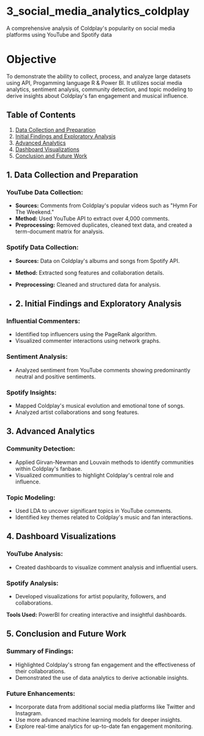 # 3_social_media_analytics_coldplay
A comprehensive analysis of Coldplay's popularity on social media platforms using YouTube and Spotify data

# Objective
To demonstrate the ability to collect, process, and analyze large datasets using API, Progamming language R & Power BI.
It utilizes social media analytics, sentiment analysis, community detection, and topic modeling to derive insights 
about Coldplay's fan engagement and musical influence.


## Table of Contents
1. [Data Collection and Preparation](#data-collection-and-preparation)
2. [Initial Findings and Exploratory Analysis](#initial-findings-and-exploratory-analysis)
3. [Advanced Analytics](#advanced-analytics)
4. [Dashboard Visualizations](#dashboard-visualizations)
5. [Conclusion and Future Work](#conclusion-and-future-work)

## 1. Data Collection and Preparation
### YouTube Data Collection:
- **Sources:** Comments from Coldplay's popular videos such as "Hymn For The Weekend."
- **Method:** Used YouTube API to extract over 4,000 comments.
- **Preprocessing:** Removed duplicates, cleaned text data, and created a term-document matrix for analysis.

### Spotify Data Collection:
- **Sources:** Data on Coldplay's albums and songs from Spotify API.
- **Method:** Extracted song features and collaboration details.
- **Preprocessing:** Cleaned and structured data for analysis.

- ## 2. Initial Findings and Exploratory Analysis
### Influential Commenters:
- Identified top influencers using the PageRank algorithm.
- Visualized commenter interactions using network graphs.

### Sentiment Analysis:
- Analyzed sentiment from YouTube comments showing predominantly neutral and positive sentiments.

### Spotify Insights:
- Mapped Coldplay's musical evolution and emotional tone of songs.
- Analyzed artist collaborations and song features.
  
## 3. Advanced Analytics
### Community Detection:
- Applied Girvan-Newman and Louvain methods to identify communities within Coldplay's fanbase.
- Visualized communities to highlight Coldplay's central role and influence.

### Topic Modeling:
- Used LDA to uncover significant topics in YouTube comments.
- Identified key themes related to Coldplay's music and fan interactions.

## 4. Dashboard Visualizations
### YouTube Analysis:
- Created dashboards to visualize comment analysis and influential users.

### Spotify Analysis:
- Developed visualizations for artist popularity, followers, and collaborations.

**Tools Used:** PowerBI for creating interactive and insightful dashboards.

## 5. Conclusion and Future Work
### Summary of Findings:
- Highlighted Coldplay's strong fan engagement and the effectiveness of their collaborations.
- Demonstrated the use of data analytics to derive actionable insights.

### Future Enhancements:
- Incorporate data from additional social media platforms like Twitter and Instagram.
- Use more advanced machine learning models for deeper insights.
- Explore real-time analytics for up-to-date fan engagement monitoring.



